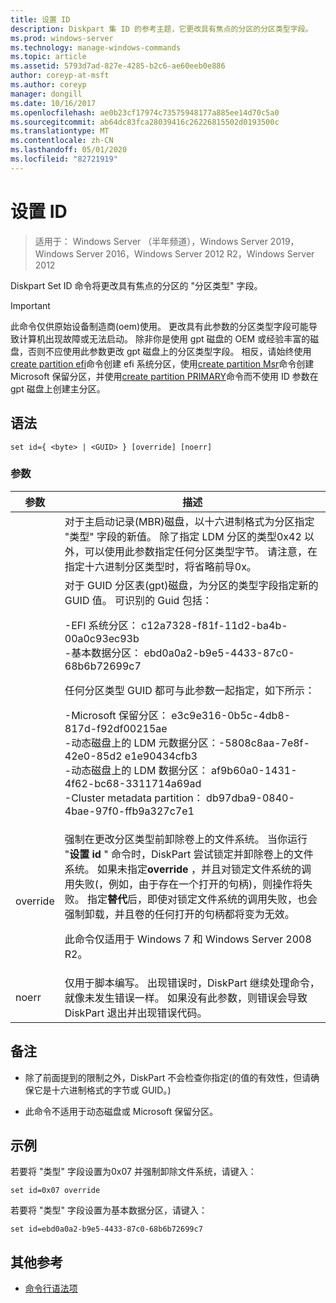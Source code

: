 ```yaml
---
title: 设置 ID
description: Diskpart 集 ID 的参考主题，它更改具有焦点的分区的分区类型字段。
ms.prod: windows-server
ms.technology: manage-windows-commands
ms.topic: article
ms.assetid: 5793d7ad-827e-4285-b2c6-ae60eeb0e886
author: coreyp-at-msft
ms.author: coreyp
manager: dongill
ms.date: 10/16/2017
ms.openlocfilehash: ae0b23cf17974c73575948177a885ee14d70c5a0
ms.sourcegitcommit: ab64dc83fca28039416c26226815502d0193500c
ms.translationtype: MT
ms.contentlocale: zh-CN
ms.lasthandoff: 05/01/2020
ms.locfileid: "82721919"
---
```

# <a name="set-id"></a>设置 ID

> 适用于： Windows Server （半年频道），Windows Server 2019，Windows Server 2016，Windows Server 2012 R2，Windows Server 2012

Diskpart Set ID 命令将更改具有焦点的分区的 "分区类型" 字段。  
  
> [!IMPORTANT]  
> 此命令仅供原始设备制造商\(oem\)使用。 更改具有此参数的分区类型字段可能导致计算机出现故障或无法启动。 除非你是使用 gpt 磁盘的 OEM 或经验丰富的磁盘，否则不应使用此参数更改 gpt 磁盘上的分区类型字段。 相反，请始终使用[create partition efi](create-partition-efi.md)命令创建 efi 系统分区，使用[create partition Msr](create-partition-msr.md)命令创建 Microsoft 保留分区，并使用[create partition PRIMARY](create-partition-primary.md)命令而不使用 ID 参数在 gpt 磁盘上创建主分区。  
  
  
  
## <a name="syntax"></a>语法  
  
```  
set id={ <byte> | <GUID> } [override] [noerr]  
```  
  
### <a name="parameters"></a>参数  
  
| 参数 |                                                                                                                                                                                                                                                                                                                                                                   描述                                                                                                                                                                                                                                                                                                                                                                   |
|-----------|-------------------------------------------------------------------------------------------------------------------------------------------------------------------------------------------------------------------------------------------------------------------------------------------------------------------------------------------------------------------------------------------------------------------------------------------------------------------------------------------------------------------------------------------------------------------------------------------------------------------------------------------------------------------------------------------------------------------------------------------------|
|  <byte>   |                                                                                                                                                                                                       对于主启动记录\(MBR\)磁盘，以十六进制格式为分区指定 "类型" 字段的新值。 除了指定 LDM 分区的类型0x42 以外，可以使用此参数指定任何分区类型字节。 请注意，在指定十六进制分区类型时，将省略前导0x。                                                                                                                                                                                                       |
|  <GUID>   | 对于 GUID 分区表\(gpt\)磁盘，为分区的类型字段指定新的 GUID 值。 可识别的 Guid 包括：<p>-EFI 系统分区： c12a7328\-f81f\-11d2\-ba4b\-00a0c93ec93b<br />-基本数据分区： ebd0a0a2\-b9e5\-4433\-87c0\-68b6b72699c7<p>任何分区类型 GUID 都可与此参数一起指定，如下所示：<p>-Microsoft 保留分区： e3c9e316\-0b5c\-4db8\-817d\-f92df00215ae<br />-动态磁盘上的 LDM 元数据分区：\-5808c8aa\-7e8f\-42e0\-85d2 e1e90434cfb3<br />-动态磁盘上的 LDM 数据分区： af9b60a0\-1431\-4f62\-bc68\-3311714a69ad<br />-Cluster metadata partition： db97dba9\-0840\-4bae\-97f0\-ffb9a327c7e1 |
| override  |                                                                强制在更改分区类型前卸除卷上的文件系统。 当你运行 "**设置 id** " 命令时，DiskPart 尝试锁定并卸除卷上的文件系统。 如果未指定**override** ，并且对锁定文件系统的调用失败\(，例如，由于存在一个打开的句柄\)，则操作将失败。 指定**替代**后，即使对锁定文件系统的调用失败，也会强制卸载，并且卷的任何打开的句柄都将变为无效。<p>此命令仅适用于 Windows 7 和 Windows Server 2008 R2。                                                                 |
|   noerr   |                                                                                                                                                                                                                                                                    仅用于脚本编写。 出现错误时，DiskPart 继续处理命令，就像未发生错误一样。 如果没有此参数，则错误会导致 DiskPart 退出并出现错误代码。                                                                                                                                                                                                                                                                    |
  
## <a name="remarks"></a>备注  
  
-   除了前面提到的限制之外，DiskPart 不会检查你指定\(的值的有效性，但请确保它是十六进制格式的字节或 GUID。\)  
  
-   此命令不适用于动态磁盘或 Microsoft 保留分区。  
  
## <a name="examples"></a>示例  
若要将 "类型" 字段设置为0x07 并强制卸除文件系统，请键入：  
  
```  
set id=0x07 override  
```  
  
若要将 "类型" 字段设置为基本数据分区，请键入：  
  
```  
set id=ebd0a0a2-b9e5-4433-87c0-68b6b72699c7  
```  
  
## <a name="additional-references"></a>其他参考  
- [命令行语法项](command-line-syntax-key.md)  
  

  

